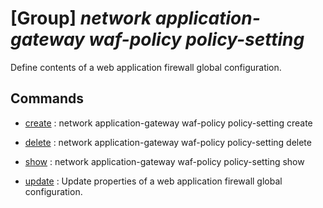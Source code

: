 # [Group] _network application-gateway waf-policy policy-setting_

Define contents of a web application firewall global configuration.

## Commands

- [create](/Commands/network/application-gateway/waf-policy/policy-setting/_create.md)
: network application-gateway waf-policy policy-setting create

- [delete](/Commands/network/application-gateway/waf-policy/policy-setting/_delete.md)
: network application-gateway waf-policy policy-setting delete

- [show](/Commands/network/application-gateway/waf-policy/policy-setting/_show.md)
: network application-gateway waf-policy policy-setting show

- [update](/Commands/network/application-gateway/waf-policy/policy-setting/_update.md)
: Update properties of a web application firewall global configuration.